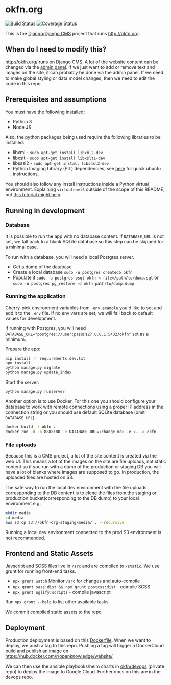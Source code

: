 # okfn.org

[![Build Status](https://travis-ci.org/okfn/website.svg?branch=master)](https://travis-ci.org/okfn/website)
[![Coverage Status](https://coveralls.io/repos/github/okfn/website/badge.svg?branch=master)](https://coveralls.io/github/okfn/website?branch=master)

This is the [Django](https://www.djangoproject.com/)/[Django CMS](https://www.django-cms.org/) project that runs <http://okfn.org>.


## When do I need to modify this?

http://okfn.org/ runs on Django CMS. A lot of the website content can be changed via the [admin panel](https://okfn.org/admin). If we just want to add or remove text and images on the site, it can probably be done via the admin panel. If we need to make global styling or data model changes, then we need to edit the code in this repo.

## Prerequisites and assumptions

You must have the following installed:

- Python 3
- Node JS

Also, the python packages being used require the following libraries to be installed:
- libxml - `sudo apt-get install libxml2-dev`
- libxslt - `sudo apt-get install libxslt1-dev`
- libsasl2 - `sudo apt-get install libsasl2-dev`
- Python Imaging Library (PIL) dependencies, see [here](http://stackoverflow.com/a/21151777/3449709) for quick ubuntu instructions.

You should also follow any install instructions inside a Python virtual environment. Explaining `virtualenv` is outside of the scope of this README, but [this tutorial might help](http://hackercodex.com/guide/python-development-environment-on-mac-osx/).

## Running in development

### Database

It is possible to run the app with no database content. If `DATABASE_URL` is not set, we fall back to a blank SQLite database so this step can be skipped for a minimal case.

To run with a database, you will need a local Postgres server.

- Get a dump of the database
- Create a local database `sudo -u postgres createdb okfn`
- Populate it `sudo -u postgres psql okfn < file=/path/to/dump.sql` or `sudo -u postgres pg_restore -d okfn path/to/dump.dump`

### Running the application

Cherry-pick environment variables from `.env.example` you'd like to set and add it to the `.env` file.
If no env vars are set, we will fall back to default values for development.

If running with Postgres, you will need `DATABASE_URL="postgres://user:pass@127.0.0.1:5432/okfn"` set as a minimum.

Prepare the app:

```bash
pip install -r requirements.dev.txt
npm install
python manage.py migrate
python manage.py update_index
```

Start the server:

```bash
python manage.py runserver
```

Another option is to use Docker. For this one you should configure your database to work with remote connections using a proper IP address in the connection string or you should use default SQLite database (omit `DATABASE_URL`):

```bash
docker build -t okfn .
docker run -d -p 8888:80 -e DATABASE_URL=<change_me> -e <...> okfn
```

### File uploads

Because this is a CMS project, a lot of the site content is created via the web UI. This means a lot of the images on the site are file uploads, not static content so if you run with a dump of the production or staging DB you will have a lot of blanks where images are supposed to go. In production, the uploaded files are hosted on S3.

The safe way to run the local dev environment with the file uploads corresponding to the DB content is to clone the files from the staging or production bucket(corresponding to the DB dump) to your local environment e.g:

```bash
mkdir media
cd media
aws s3 cp s3://okfn-org-staging/media/ . --recursive
```

Running a local dev environment connected to the prod S3 environment is not recommended.

## Frontend and Static Assets

Javscript and SCSS files live in `/src` and are compiled to `/static`. We use grunt for running front-end tasks.

* `npx grunt watch` Monitor `/src` for changes and auto-compile
* `npx grunt sass:dist && npx grunt postcss:dist` - compile SCSS
* `npx grunt uglify:scripts` - compile javascript

Run `npx grunt --help` to list other available tasks.

We commit compiled static assets to the repo

## Deployment

Production deployment is based on this [Dockerfile](https://github.com/okfn/website/blob/master/Dockerfile). When we want to deploy, we push a tag to this repo. Pushing a tag will trigger a DockerCloud build and publish an image on https://hub.docker.com/r/openknowledge/website/

We can then use the ansible playbooks/helm charts in [okfn/devops](https://github.com/okfn/devops) (private repo) to deploy the image to Google Cloud. Further docs on this are in the devops repo.
